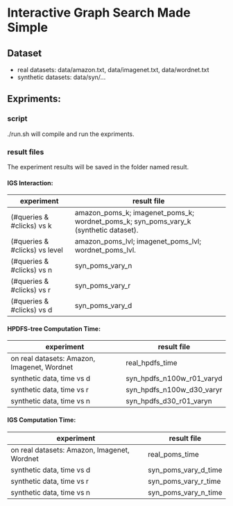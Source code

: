 # Interactive Graph Search Made Simple
## Dataset
- real datasets: data/amazon.txt, data/imagenet.txt, data/wordnet.txt
- synthetic datasets: data/syn/...
## Expriments:
### script
./run.sh will compile and run the expriments.
### result files
The experiment results will be saved in the  folder named result.
#### IGS Interaction:
| experiment    | result file |
| -------- | ------- |
| (#queries & #clicks) vs k |  amazon_poms_k; imagenet_poms_k; wordnet_poms_k; syn_poms_vary_k (synthetic dataset). |
| (#queries & #clicks) vs level | amazon_poms_lvl; imagenet_poms_lvl; wordnet_poms_lvl.|
| (#queries & #clicks) vs n |  syn_poms_vary_n   |
| (#queries & #clicks) vs r |  syn_poms_vary_r   |
| (#queries & #clicks) vs d |  syn_poms_vary_d   |

#### HPDFS-tree Computation Time:
| experiment    | result file |
| -------- | ------- |
| on real datasets: Amazon, Imagenet, Wordnet | real_hpdfs_time |
| synthetic data, time vs d|syn_hpdfs_n100w_r01_varyd
| synthetic data, time vs r |  syn_hpdfs_n100w_d30_varyr   |
| synthetic data, time vs n |  syn_hpdfs_d30_r01_varyn   |

#### IGS Computation Time:
| experiment    | result file |
| -------- | ------- |
| on real datasets: Amazon, Imagenet, Wordnet | real_poms_time |
| synthetic data, time vs d|syn_poms_vary_d_time
| synthetic data, time vs r |  syn_poms_vary_r_time   |
| synthetic data, time vs n |  syn_poms_vary_n_time   |